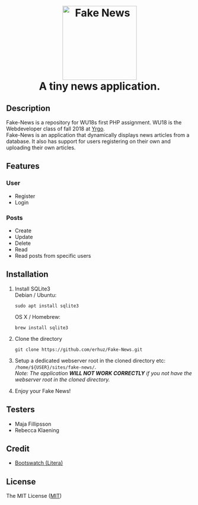 <h1 align="center">
    <br>
    <img src="https://i.imgur.com/nvqZ6lT.png" alt="Fake News" width="200">
    <br>
        A tiny news application.
    <br>
</h1>

## Description
Fake-News is a repository for WU18s first PHP assignment. WU18 is the Webdeveloper class of fall 2018 at [Yrgo](https://yrgo.se/).  
Fake-News is an application that dynamically displays news articles from a database. It also has support for users registering on their own and uploading their own articles.

## Features
### User
- Register
- Login

### Posts
- Create
- Update
- Delete
- Read
- Read posts from specific users

## Installation
1. Install SQLite3  
Debian / Ubuntu:  
    ```
    sudo apt install sqlite3
    ```

    OS X / Homebrew:  
    ```
    brew install sqlite3
    ```  


1. Clone the directory  
    ```
    git clone https://github.com/erhuz/Fake-News.git
    ```

1. Setup a dedicated webserver root in the cloned directory etc: `/home/${USER}/sites/fake-news/`.  
*Note: The application **WILL NOT WORK CORRECTLY** if you not have the webserver root in the cloned directory.*

1. Enjoy your Fake News!

## Testers
- Maja Fillipsson
- Rebecca Klaening

## Credit
- [Bootswatch (Litera)](https://bootswatch.com/litera/)

## License

The MIT License ([MIT](https://raw.githubusercontent.com/erhuz/Fake-News/master/LICENSE))
